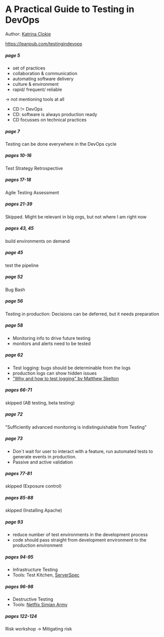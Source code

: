 # A Practical Guide to Testing in DevOps
Author: [Katrina Clokie](https://twitter.com/katrinaclokie)

https://leanpub.com/testingindevops

##### page 5
* set of practices
* collaboration & communication
* automating software delivery
* culture & environment
* rapid/ frequent/ reliable

→ not mentioning tools at all

* CD != DevOps
* CD: software is always production ready
* CD focusses on technical practices

##### page 7
Testing can be done everywhere in the DevOps cycle

##### pages 10-16
Test Strategy Retrospective

##### pages 17-18
Agile Testing Assessment

##### pages 21-39
Skipped. Might be relevant in big orgs, but not where I am right now

##### pages 43, 45
build environments on demand

##### page 45
test the pipeline

##### page 52
Bug Bash

##### page 56
Testing in production: Decisions can be deferred, but it needs preparation

##### page 58
* Monitoring info to drive future testing
* monitors and alerts need to be tested

##### page 62
* Test logging: bugs should be determinable from the logs
* production logs can show hidden issues
* ["Why and how to test logging" by Matthew Skelton](https://blog.matthewskelton.net/2016/10/31/why-and-how-to-test-logging-infoq-article/)

##### pages 66-71
skipped (AB testing, beta testing)

##### page 72
"Sufficiently advanced monitoring is indistinguishable from Testing"

##### page 73
* Don´t wait for user to interact with a feature, run automated tests to generate events in production.
* Passive and active validation

##### pages 77-81
skipped (Exposure control)

##### pages 85-88
skipped (Installing Apache)

##### page 93
* reduce number of test environments in the development process
* code should pass straight from development environment to the production environment

##### pages 94-95
* Infrastructure Testing
* Tools: Test Kitchen, [ServerSpec](https://serverspec.org/)

##### pages 96-98
* Destructive Testing
* Tools: [Netflix Simian Army](https://github.com/Netflix/SimianArmy)

##### pages 122-124
Risk workshop → Mitigating risk
